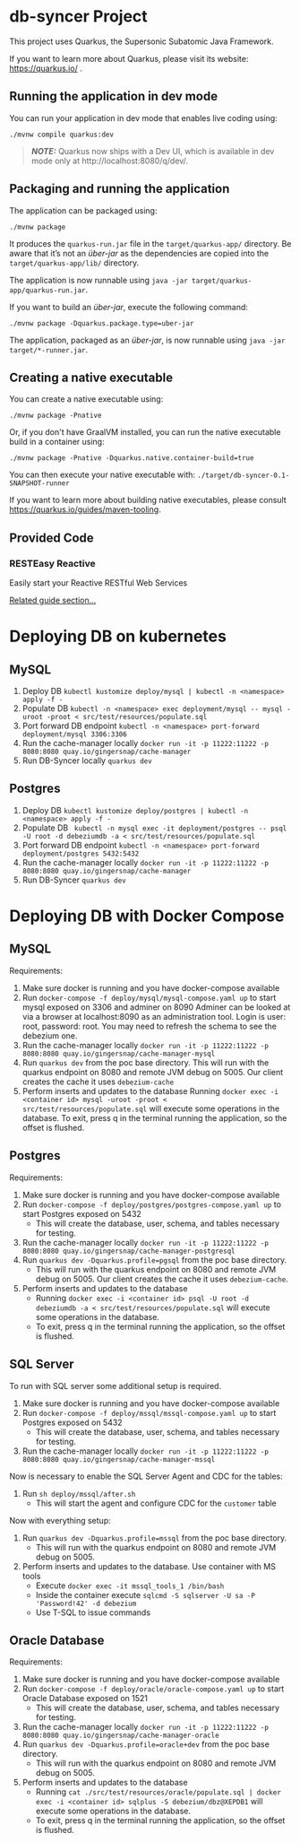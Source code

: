 # db-syncer Project

This project uses Quarkus, the Supersonic Subatomic Java Framework.

If you want to learn more about Quarkus, please visit its website: https://quarkus.io/ .

## Running the application in dev mode

You can run your application in dev mode that enables live coding using:
```shell script
./mvnw compile quarkus:dev
```

> **_NOTE:_**  Quarkus now ships with a Dev UI, which is available in dev mode only at http://localhost:8080/q/dev/.

## Packaging and running the application

The application can be packaged using:
```shell script
./mvnw package
```
It produces the `quarkus-run.jar` file in the `target/quarkus-app/` directory.
Be aware that it’s not an _über-jar_ as the dependencies are copied into the `target/quarkus-app/lib/` directory.

The application is now runnable using `java -jar target/quarkus-app/quarkus-run.jar`.

If you want to build an _über-jar_, execute the following command:
```shell script
./mvnw package -Dquarkus.package.type=uber-jar
```

The application, packaged as an _über-jar_, is now runnable using `java -jar target/*-runner.jar`.

## Creating a native executable

You can create a native executable using: 
```shell script
./mvnw package -Pnative
```

Or, if you don't have GraalVM installed, you can run the native executable build in a container using: 
```shell script
./mvnw package -Pnative -Dquarkus.native.container-build=true
```

You can then execute your native executable with: `./target/db-syncer-0.1-SNAPSHOT-runner`

If you want to learn more about building native executables, please consult https://quarkus.io/guides/maven-tooling.

## Provided Code

### RESTEasy Reactive

Easily start your Reactive RESTful Web Services

[Related guide section...](https://quarkus.io/guides/getting-started-reactive#reactive-jax-rs-resources)

# Deploying DB on kubernetes

## MySQL
1. Deploy DB `kubectl kustomize deploy/mysql | kubectl -n <namespace> apply -f -`
2. Populate DB `kubectl -n <namespace> exec deployment/mysql -- mysql -uroot -proot < src/test/resources/populate.sql`
3. Port forward DB endpoint `kubectl -n <namespace> port-forward deployment/mysql 3306:3306`
4. Run the cache-manager locally `docker run -it -p 11222:11222 -p 8080:8080 quay.io/gingersnap/cache-manager`
5. Run DB-Syncer locally `quarkus dev`

## Postgres
1. Deploy DB `kubectl kustomize deploy/postgres | kubectl -n <namespace> apply -f -`
2. Populate DB ` kubectl -n mysql exec -it deployment/postgres -- psql -U root -d debeziumdb -a < src/test/resources/populate.sql`
3. Port forward DB endpoint `kubectl -n <namespace> port-forward deployment/postgres 5432:5432`
4. Run the cache-manager locally `docker run -it -p 11222:11222 -p 8080:8080 quay.io/gingersnap/cache-manager`
5. Run DB-Syncer `quarkus dev`

# Deploying DB with Docker Compose

## MySQL

Requirements:

1. Make sure docker is running and you have docker-compose available
2. Run `docker-compose -f deploy/mysql/mysql-compose.yaml up` to start mysql exposed on 3306 and adminer on 8090
  Adminer can be looked at via a browser at localhost:8090 as an administration tool. Login is user: root, password: root. You may need to refresh the schema to see the debezium one.
3. Run the cache-manager locally `docker run -it -p 11222:11222 -p 8080:8080 quay.io/gingersnap/cache-manager-mysql`
4. Run `quarkus dev` from the poc base directory.
  This will run with the quarkus endpoint on 8080 and remote JVM debug on 5005. Our client creates the cache it uses `debezium-cache`
5. Perform inserts and updates to the database
  Running `docker exec -i <container id> mysql -uroot -proot < src/test/resources/populate.sql` will execute some operations in the database.
  To exit, press q in the terminal running the application, so the offset is flushed.

## Postgres

Requirements:

1. Make sure docker is running and you have docker-compose available
2. Run `docker-compose -f deploy/postgres/postgres-compose.yaml up` to start Postgres exposed on 5432
   * This will create the database, user, schema, and tables necessary for testing.
3. Run the cache-manager locally `docker run -it -p 11222:11222 -p 8080:8080 quay.io/gingersnap/cache-manager-postgresql`
4. Run `quarkus dev -Dquarkus.profile=pgsql` from the poc base directory.
   * This will run with the quarkus endpoint on 8080 and remote JVM debug on 5005. Our client creates the cache it uses `debezium-cache`.
5. Perform inserts and updates to the database
   * Running `docker exec -i <container id> psql -U root -d debeziumdb -a < src/test/resources/populate.sql` will execute some operations in the database.
   * To exit, press q in the terminal running the application, so the offset is flushed.

## SQL Server

To run with SQL server some additional setup is required.

1. Make sure docker is running and you have docker-compose available
2. Run `docker-compose -f deploy/mssql/mssql-compose.yaml up` to start Postgres exposed on 5432
    * This will create the database, user, schema, and tables necessary for testing.
3. Run the cache-manager locally `docker run -it -p 11222:11222 -p 8080:8080 quay.io/gingersnap/cache-manager-mssql`

Now is necessary to enable the SQL Server Agent and CDC for the tables:

1. Run `sh deploy/mssql/after.sh`
   * This will start the agent and configure CDC for the `customer` table

Now with everything setup:

1. Run `quarkus dev -Dquarkus.profile=mssql` from the poc base directory.
    * This will run with the quarkus endpoint on 8080 and remote JVM debug on 5005.
2. Perform inserts and updates to the database. Use container with MS tools
    * Execute `docker exec -it mssql_tools_1 /bin/bash`
    * Inside the container execute `sqlcmd -S sqlserver -U sa -P 'Password!42' -d debezium`
    * Use T-SQL to issue commands

## Oracle Database

Requirements:

1. Make sure docker is running and you have docker-compose available
2. Run `docker-compose -f deploy/oracle/oracle-compose.yaml up` to start Oracle Database exposed on 1521
    * This will create the database, user, schema, and tables necessary for testing.
3. Run the cache-manager locally `docker run -it -p 11222:11222 -p 8080:8080 quay.io/gingersnap/cache-manager-oracle`
4. Run `quarkus dev -Dquarkus.profile=oracle+dev` from the poc base directory.
    * This will run with the quarkus endpoint on 8080 and remote JVM debug on 5005.
5. Perform inserts and updates to the database
    * Running `cat ./src/test/resources/oracle/populate.sql | docker exec -i <container id> sqlplus -S debezium/dbz@XEPDB1` will execute some operations in the database.
    * To exit, press q in the terminal running the application, so the offset is flushed.